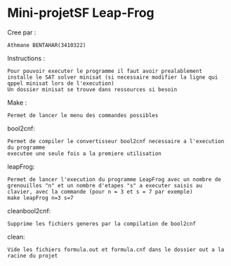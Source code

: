 # Mini-projetSF Leap-Frog

Cree par :

	Athmane BENTAHAR(3410322)

Instructions :

    Pour pouvoir executer le programme il faut avoir prealablement installe le SAT solver minisat (si necessaire modifier la ligne qui qppel minisat lors de l'execution)
    Un dossier minisat se trouve dans ressources si besoin

Make :

    Permet de lancer le menu des commandes possibles
    
bool2cnf:

    Permet de compiler le convertisseur bool2cnf necessaire a l'execution du programme
    executee une seule fois a la premiere utilisation

leapFrog:

    Permet de lancer l'execution du programme LeapFrog avec un nombre de grenouilles "n" et un nombre d'etapes "s" a executer saisis au clavier, avec la commande (pour n = 3 et s = 7 par exemple)
    make leapFrog n=3 s=7

cleanbool2cnf:

    Supprime les fichiers generes par la compilation de bool2cnf

clean:

    Vide les fichiers formula.out et formula.cnf dans le dossier out a la racine du projet
